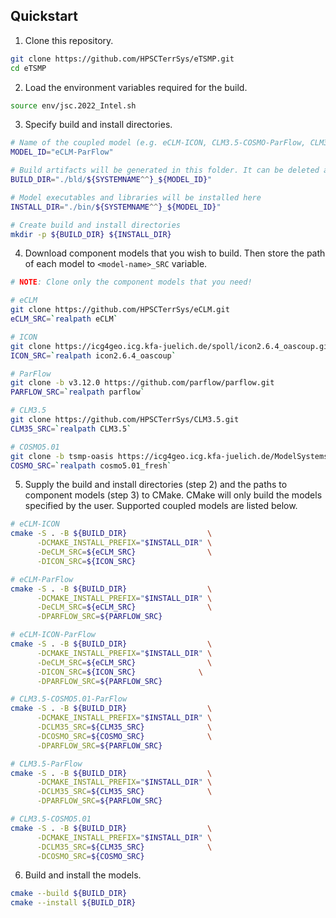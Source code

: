## Quickstart

1. Clone this repository.

```bash
git clone https://github.com/HPSCTerrSys/eTSMP.git
cd eTSMP
```

2. Load the environment variables required for the build.

```bash
source env/jsc.2022_Intel.sh
```

3. Specify build and install directories.

```bash
# Name of the coupled model (e.g. eCLM-ICON, CLM3.5-COSMO-ParFlow, CLM3.5-ParFlow)
MODEL_ID="eCLM-ParFlow"

# Build artifacts will be generated in this folder. It can be deleted after build.
BUILD_DIR="./bld/${SYSTEMNAME^^}_${MODEL_ID}"

# Model executables and libraries will be installed here
INSTALL_DIR="./bin/${SYSTEMNAME^^}_${MODEL_ID}"

# Create build and install directories
mkdir -p ${BUILD_DIR} ${INSTALL_DIR}
```

4. Download component models that you wish to build. Then store the
path of each model to `<model-name>_SRC` variable.

```bash
# NOTE: Clone only the component models that you need!

# eCLM
git clone https://github.com/HPSCTerrSys/eCLM.git
eCLM_SRC=`realpath eCLM`

# ICON
git clone https://icg4geo.icg.kfa-juelich.de/spoll/icon2.6.4_oascoup.git
ICON_SRC=`realpath icon2.6.4_oascoup`

# ParFlow
git clone -b v3.12.0 https://github.com/parflow/parflow.git
PARFLOW_SRC=`realpath parflow`

# CLM3.5
git clone https://github.com/HPSCTerrSys/CLM3.5.git
CLM35_SRC=`realpath CLM3.5`

# COSMO5.01
git clone -b tsmp-oasis https://icg4geo.icg.kfa-juelich.de/ModelSystems/tsmp_src/cosmo5.01_fresh.git
COSMO_SRC=`realpath cosmo5.01_fresh`
```

5. Supply the build and install directories (step 2) and the paths to component models (step 3) to CMake. 
CMake will only build the models specified by the user. Supported coupled models are listed below.

```bash
# eCLM-ICON
cmake -S . -B ${BUILD_DIR}                  \
      -DCMAKE_INSTALL_PREFIX="$INSTALL_DIR" \
      -DeCLM_SRC=${eCLM_SRC}                \
      -DICON_SRC=${ICON_SRC}

# eCLM-ParFlow
cmake -S . -B ${BUILD_DIR}                  \
      -DCMAKE_INSTALL_PREFIX="$INSTALL_DIR" \
      -DeCLM_SRC=${eCLM_SRC}                \
      -DPARFLOW_SRC=${PARFLOW_SRC}

# eCLM-ICON-ParFlow
cmake -S . -B ${BUILD_DIR}                  \
      -DCMAKE_INSTALL_PREFIX="$INSTALL_DIR" \
      -DeCLM_SRC=${eCLM_SRC}                \
      -DICON_SRC=${ICON_SRC}		      \
      -DPARFLOW_SRC=${PARFLOW_SRC}

# CLM3.5-COSMO5.01-ParFlow
cmake -S . -B ${BUILD_DIR}                  \
      -DCMAKE_INSTALL_PREFIX="$INSTALL_DIR" \
      -DCLM35_SRC=${CLM35_SRC}              \
      -DCOSMO_SRC=${COSMO_SRC}              \
      -DPARFLOW_SRC=${PARFLOW_SRC}

# CLM3.5-ParFlow
cmake -S . -B ${BUILD_DIR}                  \
      -DCMAKE_INSTALL_PREFIX="$INSTALL_DIR" \
      -DCLM35_SRC=${CLM35_SRC}              \
      -DPARFLOW_SRC=${PARFLOW_SRC}

# CLM3.5-COSMO5.01
cmake -S . -B ${BUILD_DIR}                  \
      -DCMAKE_INSTALL_PREFIX="$INSTALL_DIR" \
      -DCLM35_SRC=${CLM35_SRC}              \
      -DCOSMO_SRC=${COSMO_SRC}
```

6. Build and install the models.

```bash
cmake --build ${BUILD_DIR}
cmake --install ${BUILD_DIR}
```
